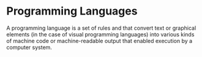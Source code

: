 # Programming Languages

A programming language is a set of rules and that convert text or graphical elements (in the case of visual programming languages) into various kinds of machine code or machine-readable output that enabled execution by a computer system.
